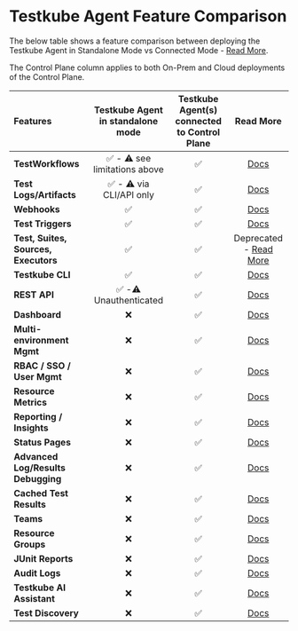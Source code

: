 # Testkube Agent Feature Comparison

The below table shows a feature comparison between deploying the Testkube Agent in Standalone Mode vs Connected Mode - [Read More](/articles/install/standalone-agent).

The Control Plane column applies to both On-Prem and Cloud deployments of the Control Plane.

| Features                             |       Testkube Agent <br/> in standalone mode        | Testkube Agent(s) <br/>connected to Control Plane |                                Read More                                |
| :----------------------------------- | :--------------------------------------------------: | :-----------------------------------------------: | :---------------------------------------------------------------------: |
| **TestWorkflows**                    | :white_check_mark: - :warning: see limitations above |                :white_check_mark:                 |                    [Docs](/articles/test-workflows)                     |
| **Test Logs/Artifacts**              |   :white_check_mark: - :warning: via CLI/API only    |                :white_check_mark:                 |                  [Docs](/articles/logs-and-artifacts)                   |
| **Webhooks**                         |                  :white_check_mark:                  |                :white_check_mark:                 |                       [Docs](/articles/webhooks)                        |
| **Test Triggers**                    |                  :white_check_mark:                  |                :white_check_mark:                 |                  [Docs](/articles/triggering-overview)                  |
| **Test, Suites, Sources, Executors** |                  :white_check_mark:                  |                :white_check_mark:                 |           Deprecated - [Read More](/articles/legacy-features)           |
| **Testkube CLI**                     |                  :white_check_mark:                  |                :white_check_mark:                 |                          [Docs](/articles/cli)                          |
| **REST API**                         |    :white_check_mark: -:warning: Unauthenticated     |                :white_check_mark:                 |                        [Docs](/openapi/overview)                        |
| **Dashboard**                        |                         :x:                          |                :white_check_mark:                 |              [Docs](/articles/testkube-dashboard-explore)               |
| **Multi-environment Mgmt**           |                         :x:                          |                :white_check_mark:                 |          [Docs](/testkube-pro/articles/environment-management)          |
| **RBAC / SSO / User Mgmt**           |                         :x:                          |                :white_check_mark:                 |         [Docs](/testkube-pro/articles/organization-management)          |
| **Resource Metrics**                 |                         :x:                          |                :white_check_mark:                 |                   [Docs](/articles/resource-metrics)                    |
| **Reporting / Insights**             |                         :x:                          |                :white_check_mark:                 |                     [Docs](/articles/test-insights)                     |
| **Status Pages**                     |                         :x:                          |                :white_check_mark:                 |               [Docs](/testkube-pro/articles/status-pages)               |
| **Advanced Log/Results Debugging**   |                         :x:                          |                :white_check_mark:                 |             [Docs](/testkube-pro/articles/log-highlighting)             |
| **Cached Test Results**              |                         :x:                          |                :white_check_mark:                 |              [Docs](/testkube-pro/articles/cached-results)              |
| **Teams**                            |                         :x:                          |                :white_check_mark:                 |                         [Docs](/articles/teams)                         |
| **Resource Groups**                  |                         :x:                          |                :white_check_mark:                 |                    [Docs](/articles/resource-groups)                    |
| **JUnit Reports**                    |                         :x:                          |                :white_check_mark:                 |                [Docs](/articles/test-workflows-reports)                 |
| **Audit Logs**                       |                         :x:                          |                :white_check_mark:                 |                [Docs](/testkube-pro/articles/audit-logs)                |
| **Testkube AI Assistant**            |                         :x:                          |                :white_check_mark:                 |                   [Docs](/articles/copilot-overview)                    |
| **Test Discovery**                   |                         :x:                          |                :white_check_mark:                 | [Docs](/articles/test-workflows-create-wizard#automatic-test-discovery) |
